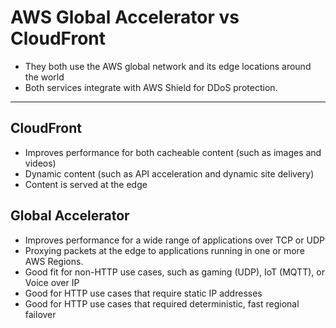 # AWS Global Accelerator vs CloudFront
  - They both use the AWS global network and its edge locations around the world
  - Both services integrate with AWS Shield for DDoS protection.
---

## CloudFront
  - Improves performance for both cacheable content (such as images and videos)
  - Dynamic content (such as API acceleration and dynamic site delivery)
  - Content is served at the edge

## Global Accelerator
  - Improves performance for a wide range of applications over TCP or UDP
  - Proxying packets at the edge to applications running in one or more AWS Regions.
  - Good fit for non-HTTP use cases, such as gaming (UDP), IoT (MQTT), or Voice over IP
  - Good for HTTP use cases that require static IP addresses
  - Good for HTTP use cases that required deterministic, fast regional failover
